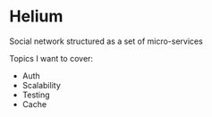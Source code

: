 # Helium

Social network structured as a set of micro-services

Topics I want to cover:
- Auth
- Scalability
- Testing
- Cache
